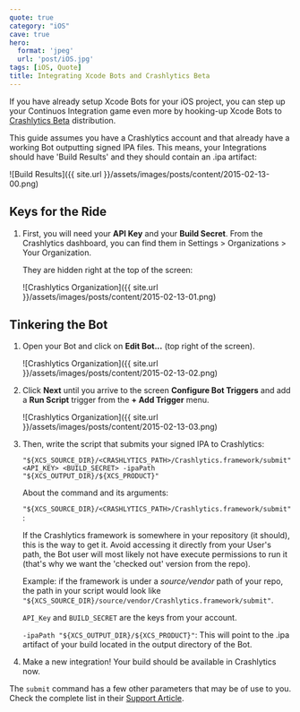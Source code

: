 ```yaml
---
quote: true
category: "iOS"
cave: true
hero:
  format: 'jpeg'
  url: 'post/iOS.jpg'
tags: [iOS, Quote]
title: Integrating Xcode Bots and Crashlytics Beta
---
```


If you have already setup Xcode Bots for your iOS project, you can step up your Continuos Integration game even more by hooking-up Xcode Bots to [Crashlytics Beta](https://try.crashlytics.com/beta/) distribution.

This guide assumes you have a Crashlytics account and that  already have a working Bot outputting signed IPA files. This means, your Integrations should have 'Build Results' and they should contain an .ipa artifact:

![Build Results]({{ site.url }}/assets/images/posts/content/2015-02-13-00.png)

## Keys for the Ride

1. First, you will need your **API Key** and your **Build Secret**.
From the Crashlytics dashboard, you can find them in Settings > Organizations > Your Organization.

    They are hidden right at the top of the screen:

    ![Crashlytics Organization]({{ site.url }}/assets/images/posts/content/2015-02-13-01.png)

## Tinkering the Bot

1. Open your Bot  and click on **Edit Bot...** (top right of the screen).

    ![Crashlytics Organization]({{ site.url }}/assets/images/posts/content/2015-02-13-02.png)

3. Click **Next** until you arrive to the screen **Configure Bot Triggers** and  add a **Run Script** trigger from the **+ Add Trigger** menu.

    ![Crashlytics Organization]({{ site.url }}/assets/images/posts/content/2015-02-13-03.png)

5. Then, write the script that submits your signed IPA to Crashlytics:

    ```
    "${XCS_SOURCE_DIR}/<CRASHLYTICS_PATH>/Crashlytics.framework/submit"  <API_KEY> <BUILD_SECRET> -ipaPath "${XCS_OUTPUT_DIR}/${XCS_PRODUCT}"
    ```

    About the command and its arguments:

    `"${XCS_SOURCE_DIR}/<CRASHLYTICS_PATH>/Crashlytics.framework/submit"`:

    If the Crashlytics framework is somewhere in your repository (it should), this is the way to get it.
    Avoid  accessing it directly from your User's path, the Bot user will most likely not have execute permissions to run it (that's why we want the 'checked out' version from the repo).

    Example: if the framework is under a *source/vendor* path of your repo, the path in your script would look like `"${XCS_SOURCE_DIR}/source/vendor/Crashlytics.framework/submit"`.

   `API_Key` and `BUILD_SECRET` are the keys from your account.

    `-ipaPath "${XCS_OUTPUT_DIR}/${XCS_PRODUCT}"`: This will point to the .ipa artifact of your build located in the output directory of the Bot.

6. Make a new integration! Your build should be available in Crashlytics now.


The `submit` command has a few other parameters that may be of use to you.
Check the complete list in their [Support Article](https://support.crashlytics.com/knowledgebase/articles/370383-beta-distribution-with-ios-build-servers).
